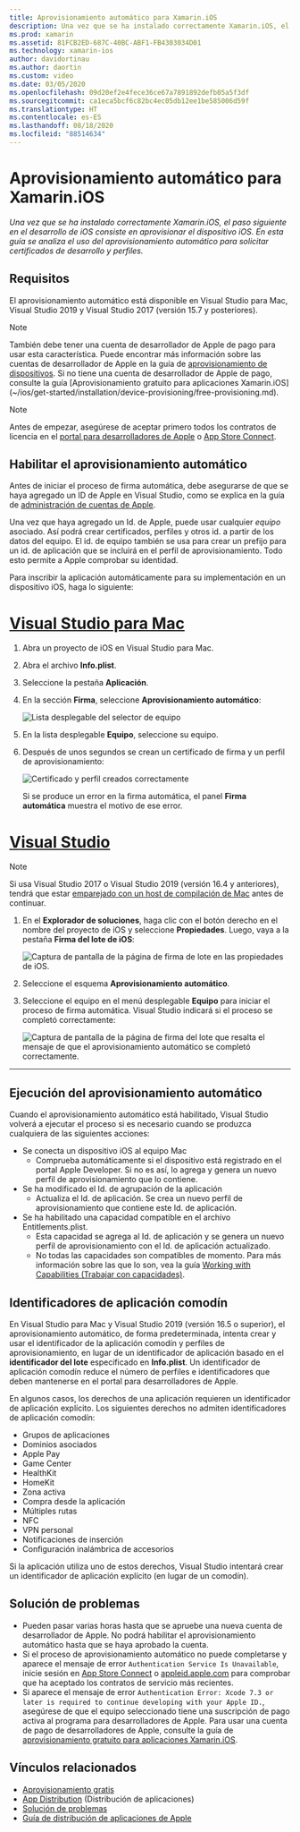 ```yaml
---
title: Aprovisionamiento automático para Xamarin.iOS
description: Una vez que se ha instalado correctamente Xamarin.iOS, el paso siguiente en el desarrollo de iOS consiste en aprovisionar el dispositivo iOS. En esta guía se analiza el uso de la firma automática para solicitar certificados de desarrollo y perfiles.
ms.prod: xamarin
ms.assetid: 81FCB2ED-687C-40BC-ABF1-FB4303034D01
ms.technology: xamarin-ios
author: davidortinau
ms.author: daortin
ms.custom: video
ms.date: 03/05/2020
ms.openlocfilehash: 09d20ef2e4fece36ce67a7891892defb05a5f3df
ms.sourcegitcommit: ca1eca5bcf6c82bc4ec05db12ee1be585006d59f
ms.translationtype: HT
ms.contentlocale: es-ES
ms.lasthandoff: 08/18/2020
ms.locfileid: "88514634"
---
```

# <a name="automatic-provisioning-for-xamarinios"></a>Aprovisionamiento automático para Xamarin.iOS

_Una vez que se ha instalado correctamente Xamarin.iOS, el paso siguiente en el desarrollo de iOS consiste en aprovisionar el dispositivo iOS. En esta guía se analiza el uso del aprovisionamiento automático para solicitar certificados de desarrollo y perfiles._

## <a name="requirements"></a>Requisitos

El aprovisionamiento automático está disponible en Visual Studio para Mac, Visual Studio 2019 y Visual Studio 2017 (versión 15.7 y posteriores). 

> [!NOTE]
> También debe tener una cuenta de desarrollador de Apple de pago para usar esta característica. Puede encontrar más información sobre las cuentas de desarrollador de Apple en la guía de [aprovisionamiento de dispositivos](~/ios/get-started/installation/device-provisioning/index.md).
> Si no tiene una cuenta de desarrollador de Apple de pago, consulte la guía [Aprovisionamiento gratuito para aplicaciones Xamarin.iOS] (~/ios/get-started/installation/device-provisioning/free-provisioning.md).

> [!NOTE]
> Antes de empezar, asegúrese de aceptar primero todos los contratos de licencia en el [portal para desarrolladores de Apple](https://developer.apple.com/account/) o [App Store Connect](https://appstoreconnect.apple.com/).


## <a name="enable-automatic-provisioning"></a>Habilitar el aprovisionamiento automático

Antes de iniciar el proceso de firma automática, debe asegurarse de que se haya agregado un ID de Apple en Visual Studio, como se explica en la guía de [administración de cuentas de Apple](~/cross-platform/macios/apple-account-management.md). 

Una vez que haya agregado un Id. de Apple, puede usar cualquier _equipo_ asociado. Así podrá crear certificados, perfiles y otros id. a partir de los datos del equipo. El id. de equipo también se usa para crear un prefijo para un id. de aplicación que se incluirá en el perfil de aprovisionamiento. Todo esto permite a Apple comprobar su identidad.

Para inscribir la aplicación automáticamente para su implementación en un dispositivo iOS, haga lo siguiente:

# <a name="visual-studio-for-mac"></a>[Visual Studio para Mac](#tab/macos)

1. Abra un proyecto de iOS en Visual Studio para Mac.

2. Abra el archivo **Info.plist**.

3. Seleccione la pestaña **Aplicación**.

4. En la sección **Firma**, seleccione **Aprovisionamiento automático**:

    ![Lista desplegable del selector de equipo](automatic-provisioning-images/image2.png)

5. En la lista desplegable **Equipo**, seleccione su equipo.

6. Después de unos segundos se crean un certificado de firma y un perfil de aprovisionamiento:

    ![Certificado y perfil creados correctamente](automatic-provisioning-images/image5.png)

    Si se produce un error en la firma automática, el panel **Firma automática** muestra el motivo de ese error.

# <a name="visual-studio"></a>[Visual Studio](#tab/windows)

> [!NOTE]
> Si usa Visual Studio 2017 o Visual Studio 2019 (versión 16.4 y anteriores), tendrá que estar [emparejado con un host de compilación de Mac](~/ios/get-started/installation/windows/connecting-to-mac/index.md) antes de continuar.

1. En el **Explorador de soluciones**, haga clic con el botón derecho en el nombre del proyecto de iOS y seleccione **Propiedades**. Luego, vaya a la pestaña **Firma del lote de iOS**:

    ![Captura de pantalla de la página de firma de lote en las propiedades de iOS.](automatic-provisioning-images/bundle-signing-win.png)

2. Seleccione el esquema **Aprovisionamiento automático**.

3. Seleccione el equipo en el menú desplegable **Equipo** para iniciar el proceso de firma automática. Visual Studio indicará si el proceso se completó correctamente:

    ![Captura de pantalla de la página de firma del lote que resalta el mensaje de que el aprovisionamiento automático se completó correctamente.](automatic-provisioning-images/signing-success-win.png)

-----

## <a name="run-automatic-provisioning"></a>Ejecución del aprovisionamiento automático

Cuando el aprovisionamiento automático está habilitado, Visual Studio volverá a ejecutar el proceso si es necesario cuando se produzca cualquiera de las siguientes acciones:

- Se conecta un dispositivo iOS al equipo Mac
  - Comprueba automáticamente si el dispositivo está registrado en el portal Apple Developer. Si no es así, lo agrega y genera un nuevo perfil de aprovisionamiento que lo contiene.
- Se ha modificado el Id. de agrupación de la aplicación
  - Actualiza el Id. de aplicación. Se crea un nuevo perfil de aprovisionamiento que contiene este Id. de aplicación.
- Se ha habilitado una capacidad compatible en el archivo Entitlements.plist.
  - Esta capacidad se agrega al Id. de aplicación y se genera un nuevo perfil de aprovisionamiento con el Id. de aplicación actualizado.
  - No todas las capacidades son compatibles de momento. Para más información sobre las que lo son, vea la guía [Working with Capabilities (Trabajar con capacidades)](~/ios/deploy-test/provisioning/capabilities/index.md).

## <a name="wildcard-app-ids"></a>Identificadores de aplicación comodín

En Visual Studio para Mac y Visual Studio 2019 (versión 16.5 o superior), el aprovisionamiento automático, de forma predeterminada, intenta crear y usar el identificador de la aplicación comodín y perfiles de aprovisionamiento, en lugar de un identificador de aplicación basado en el **identificador del lote** especificado en **Info.plist**. Un identificador de aplicación comodín reduce el número de perfiles e identificadores que deben mantenerse en el portal para desarrolladores de Apple.

En algunos casos, los derechos de una aplicación requieren un identificador de aplicación explícito. Los siguientes derechos no admiten identificadores de aplicación comodín:

- Grupos de aplicaciones
- Dominios asociados
- Apple Pay
- Game Center
- HealthKit
- HomeKit
- Zona activa
- Compra desde la aplicación
- Múltiples rutas
- NFC
- VPN personal
- Notificaciones de inserción
- Configuración inalámbrica de accesorios

Si la aplicación utiliza uno de estos derechos, Visual Studio intentará crear un identificador de aplicación explícito (en lugar de un comodín).

## <a name="troubleshoot"></a>Solución de problemas 

- Pueden pasar varias horas hasta que se apruebe una nueva cuenta de desarrollador de Apple. No podrá habilitar el aprovisionamiento automático hasta que se haya aprobado la cuenta.
- Si el proceso de aprovisionamiento automático no puede completarse y aparece el mensaje de error `Authentication Service Is Unavailable`, inicie sesión en [App Store Connect](https://appstoreconnect.apple.com/) o [appleid.apple.com](https://appleid.apple.com) para comprobar que ha aceptado los contratos de servicio más recientes.
- Si aparece el mensaje de error `Authentication Error: Xcode 7.3 or later is required to continue developing with your Apple ID.`, asegúrese de que el equipo seleccionado tiene una suscripción de pago activa al programa para desarrolladores de Apple. Para usar una cuenta de pago de desarrolladores de Apple, consulte la guía de [aprovisionamiento gratuito para aplicaciones Xamarin.iOS](~/ios/get-started/installation/device-provisioning/free-provisioning.md).

## <a name="related-links"></a>Vínculos relacionados

- [Aprovisionamiento gratis](~/ios/get-started/installation/device-provisioning/free-provisioning.md)
- [App Distribution](~/ios/deploy-test/app-distribution/index.md) (Distribución de aplicaciones)
- [Solución de problemas](~/ios/deploy-test/troubleshooting.md)
- [Guía de distribución de aplicaciones de Apple](https://developer.apple.com/library/ios/documentation/IDEs/Conceptual/AppDistributionGuide/Introduction/Introduction.html)
